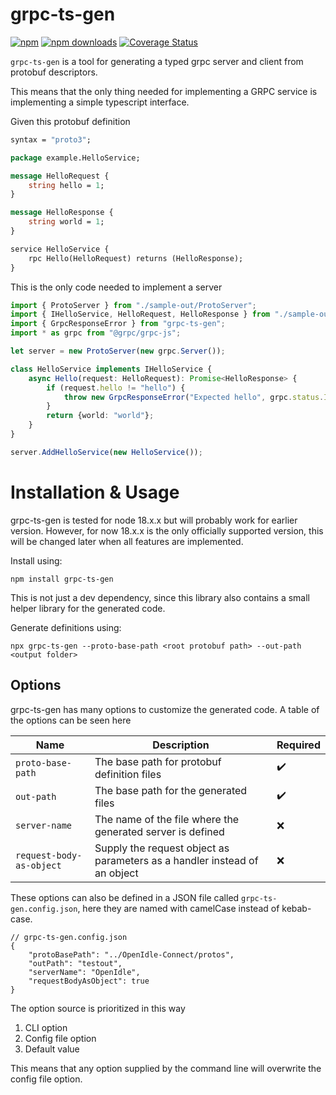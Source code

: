 # grpc-ts-gen
[![npm](https://img.shields.io/npm/v/grpc-ts-gen)](https://www.npmjs.com/package/grpc-ts-gen)
[![npm downloads](https://img.shields.io/npm/dm/grpc-ts-gen)](https://www.npmjs.com/package/grpc-ts-gen)
[![Coverage Status](https://coveralls.io/repos/github/OpenIdle/grpc-ts-gen/badge.svg?branch=main)](https://coveralls.io/github/OpenIdle/grpc-ts-gen?branch=main)

`grpc-ts-gen` is a tool for generating a typed grpc server and client from protobuf descriptors.

This means that the only thing needed for implementing a GRPC service is implementing a simple typescript interface.

Given this protobuf definition
```proto
syntax = "proto3";

package example.HelloService;

message HelloRequest {
	string hello = 1;
}

message HelloResponse {
	string world = 1;
}

service HelloService {
	rpc Hello(HelloRequest) returns (HelloResponse);
}
```

This is the only code needed to implement a server

```ts
import { ProtoServer } from "./sample-out/ProtoServer";
import { IHelloService, HelloRequest, HelloResponse } from "./sample-out/Example/HelloService"
import { GrpcResponseError } from "grpc-ts-gen";
import * as grpc from "@grpc/grpc-js";

let server = new ProtoServer(new grpc.Server());

class HelloService implements IHelloService {
	async Hello(request: HelloRequest): Promise<HelloResponse> {
		if (request.hello != "hello") {
			throw new GrpcResponseError("Expected hello", grpc.status.INVALID_ARGUMENT)
		}
		return {world: "world"};
	}
}

server.AddHelloService(new HelloService());

```


# Installation & Usage
grpc-ts-gen is tested for node 18.x.x but will probably work for earlier version. However, for now 18.x.x is the only officially supported version, this will be changed later when all features are implemented.

Install using:
```
npm install grpc-ts-gen
```
This is not just a dev dependency, since this library also contains a small helper library for the generated code.

Generate definitions using:
```
npx grpc-ts-gen --proto-base-path <root protobuf path> --out-path <output folder>
```


## Options
grpc-ts-gen has many options to customize the generated code. A table of the options can be seen here

| Name | Description | Required |
|------|-------------|----------|
| `proto-base-path` | The base path for protobuf definition files | ✔️ |
| `out-path` | The base path for the generated files | ✔️ |
| `server-name` | The name of the file where the generated server is defined | ❌ |
| `request-body-as-object` | Supply the request object as parameters as a handler instead of an object | ❌ |

These options can also be defined in a JSON file called `grpc-ts-gen.config.json`, here they are named with camelCase instead of kebab-case.
```
// grpc-ts-gen.config.json
{
	"protoBasePath": "../OpenIdle-Connect/protos",
	"outPath": "testout",
	"serverName": "OpenIdle",
	"requestBodyAsObject": true
}
```

The option source is prioritized in this way

1. CLI option
2. Config file option
3. Default value

This means that any option supplied by the command line will overwrite the config file option.

